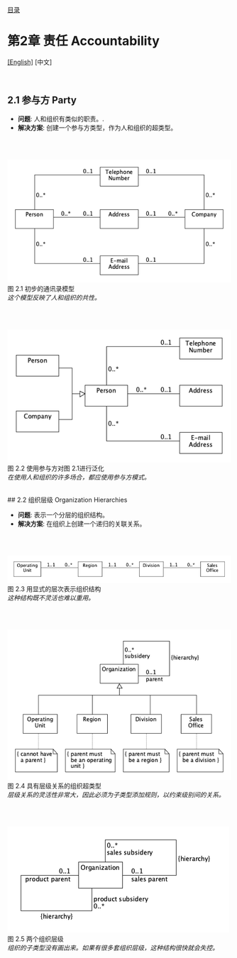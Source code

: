 [目录](../README_CN.md)  
# 第2章 责任 Accountability

[[English]](c02_en.md)  [中文]

<br/>

## 2.1 参与方 Party

* **问题**: 人和组织有类似的职责。.  
* **解决方案**: 创建一个参与方类型，作为人和组织的超类型。  

<br/>
<br/>

![](f2.1.png)  
图 2.1 初步的通讯录模型  
*这个模型反映了人和组织的共性。*  

<br/>
<br/>

![](f2.2.png)  
图 2.2  使用参与方对图 2.1进行泛化   
*在使用人和组织的许多场合，都应使用参与方模式。*  

<br/>
## 2.2 组织层级 Organization Hierarchies

* **问题**: 表示一个分层的组织结构。  
* **解决方案**: 在组织上创建一个递归的关联关系。  

<br/>
<br/>

![](f2.3.png)  
图 2.3  用显式的层次表示组织结构  
*这种结构既不灵活也难以重用。*  

<br/>
<br/>

![](f2.4.png)  
图 2.4  具有层级关系的组织超类型  
*层级关系的灵活性非常大，因此必须为子类型添加规则，以约束级别间的关系。*  


<br/>
<br/>

![](f2.5.png)  
图 2.5  两个组织层级  
*组织的子类型没有画出来。如果有很多套组织层级，这种结构很快就会失控。*  

